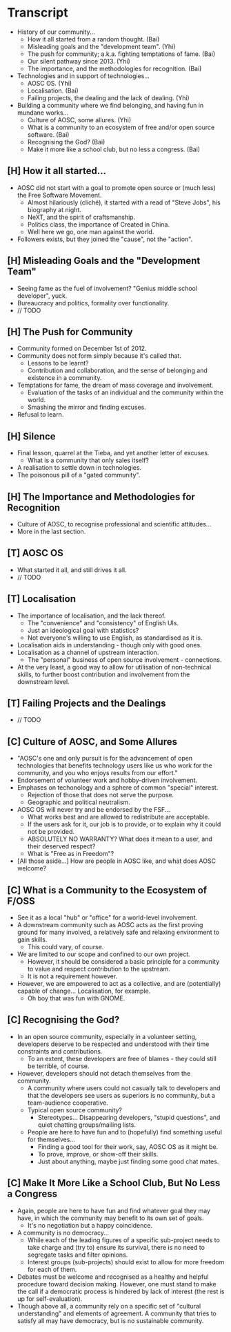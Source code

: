 Transcript
==========

- History of our community...
	- How it all started from a random thought. (Bai)
	- Misleading goals and the "development team". (Yhi)
	- The push for community; a.k.a. fighting temptations of fame. (Bai)
	- Our silent pathway since 2013. (Yhi)
	- The importance, and the methodologies for recognition. (Bai)
- Technologies and in support of technologies...
	- AOSC OS. (Yhi)
	- Localisation. (Bai)
	- Failing projects, the dealing and the lack of dealing. (Yhi)
- Building a community where we find belonging, and having fun in mundane works...
	- Culture of AOSC, some allures. (Yhi)
	- What is a community to an ecosystem of free and/or open source software. 
	  (Bai)
	- Recognising the God? (Bai)
	- Make it more like a school club, but no less a congress. (Bai)

[H] How it all started...
-----------------------------

- AOSC did not start with a goal to promote open source or (much less) the Free 
  Software Movement.
	- Almost hilariously (cliché), it started with a read of "Steve Jobs", his
	  biography at night.
	- NeXT, and the spirit of craftsmanship.
	- Politics class, the importance of Created in China.
	- Well here we go, one man against the world.
- Followers exists, but they joined the "cause", not the "action".

[H] Misleading Goals and the "Development Team"
-----------------------------------------------

- Seeing fame as the fuel of involvement? "Genius middle school developer", yuck.
- Bureaucracy and politics, formality over functionality.
- // TODO

[H] The Push for Community
--------------------------

- Community formed on December 1st of 2012.
- Community does not form simply because it's called that.
	- Lessons to be learnt?
	- Contribution and collaboration, and the sense of belonging and existence in 
	  a community.
- Temptations for fame, the dream of mass coverage and involvement.
	- Evaluation of the tasks of an individual and the community within the world.
	- Smashing the mirror and finding excuses.
- Refusal to learn.

[H] Silence
-----------

- Final lesson, quarrel at the Tieba, and yet another letter of excuses.
	- What is a community that only sales itself?
- A realisation to settle down in technologies.
- The poisonous pill of a "gated community".

[H] The Importance and Methodologies for Recognition
----------------------------------------------------

- Culture of AOSC, to recognise professional and scientific attitudes...
- More in the last section.

[T] AOSC OS
-----------

- What started it all, and still drives it all.
- // TODO

[T] Localisation
----------------

- The importance of localisation, and the lack thereof.
	- The "convenience" and "consistency" of English UIs.
	- Just an ideological goal with statistics?
	- Not everyone's willing to use English, as standardised as it is.
- Localisation aids in understanding - though only with good ones.
- Localisation as a channel of upstream interaction.
	- The "personal" business of open source involvement - connections.
- At the very least, a good way to allow for utilisation of non-technical skills, 
  to further boost contribution and involvement from the downstream level.

[T] Failing Projects and the Dealings
-------------------------------------

- // TODO

[C] Culture of AOSC, and Some Allures
-------------------------------------

- "AOSC's one and only pursuit is for the advancement of open technologies that 
  benefits technology users like us who work for the community, and you who 
  enjoys results from our effort."
- Endorsement of volunteer work and hobby-driven involvement.
- Emphases on techonology and a sphere of common "special" interest.
	- Rejection of those that does not serve the purpose.
	- Geographic and political neutralism.
- AOSC OS will never try and be endorsed by the FSF...
	- What works best and are allowed to redistribute are acceptable.
	- If the users ask for it, our job is to provide, or to explain why it could
	  not be provided.
	- ABSOLUTELY NO WARRANTY? What does it mean to a user, and their deserved 
	  respect?
	- What is "Free as in Freedom"?
- [All those aside...] How are people in AOSC like, and what does AOSC welcome?

[C] What is a Community to the Ecosystem of F/OSS
-------------------------------------------------

- See it as a local "hub" or "office" for a world-level involvement.
- A downstream community such as AOSC acts as the first proving ground for many
  involved, a relatively safe and relaxing environment to gain skills.
	- This could vary, of course.
- We are limited to our scope and confined to our own project.
	- However, it should be considered a basic principle for a community to value
	  and respect contribution to the upstream.
	- It is not a requirement however.
- However, we are empowered to act as a collective, and are (potentially) capable
  of change... Localisation, for example.
	- Oh boy that was fun with GNOME.

[C] Recognising the God?
------------------------

- In an open source community, especially in a volunteer setting, developers
  deserve to be respected and understood with their time constraints and
  contributions.
	- To an extent, these developers are free of blames - they could still be
	  terrible, of course.
- However, developers should not detach themselves from the community.
	- A community where users could not casually talk to developers and that the
	  developers see users as superiors is no community, but a team-audience
	  cooperative.
	- Typical open source community?
		- Stereotypes... Disappearing developers, "stupid questions", and quiet
		  chatting groups/mailing lists.
	- People are here to have fun and to (hopefully) find something useful for
	  themselves...
		- Finding a good tool for their work, say, AOSC OS as it might be.
		- To prove, improve, or show-off their skills.
		- Just about anything, maybe just finding some good chat mates.

[C] Make It More Like a School Club, But No Less a Congress
-----------------------------------------------------------

- Again, people are here to have fun and find whatever goal they may have, in
  which the community may benefit to its own set of goals.
	- It's no negotiation but a happy coincidence.
- A community is no democracy...
	- While each of the leading figures of a specific sub-project needs to take
	  charge and (try to) ensure its survival, there is no need to segregate tasks
	  and filter opinions.
	- Interest groups (sub-projects) should exist to allow for more freedom for
	  each of them.
- Debates must be welcome and recognised as a healthy and helpful procedure
  toward decision making. However, one must stand to make the call if a democratic
  process is hindered by lack of interest (the rest is up for self-evaluation).
- Though above all, a community rely on a specific set of "cultural understanding"
  and elements of agreement. A community that tries to satisfy all may have
  democracy, but is no sustainable community.
